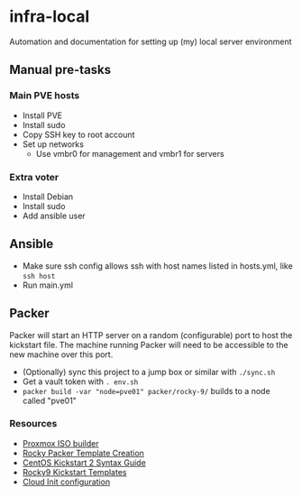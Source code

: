 # infra-local

Automation and documentation for setting up (my) local server environment

## Manual pre-tasks

### Main PVE hosts

- Install PVE
- Install sudo
- Copy SSH key to root account
- Set up networks
  - Use vmbr0 for management and vmbr1 for servers

### Extra voter

- Install Debian
- Install sudo
- Add ansible user

## Ansible

- Make sure ssh config allows ssh with host names listed in hosts.yml, like `ssh host`
- Run main.yml

## Packer

Packer will start an HTTP server on a random (configurable) port to host the kickstart file.
The machine running Packer will need to be accessible to the new machine over this port.

- (Optionally) sync this project to a jump box or similar with `./sync.sh`
- Get a vault token with `. env.sh`
- `packer build -var "node=pve01" packer/rocky-9/` builds to a node called "pve01"

### Resources

- [Proxmox ISO builder](https://developer.hashicorp.com/packer/integrations/hashicorp/proxmox/latest/components/builder/iso)
- [Rocky Packer Template Creation](https://docs.rockylinux.org/guides/automation/templates-automation-packer-vsphere/)
- [CentOS Kickstart 2 Syntax Guide](https://docs.centos.org/en-US/centos/install-guide/Kickstart2/)
- [Rocky9 Kickstart Templates](https://github.com/rocky-linux/kickstarts/tree/r9)
- [Cloud Init configuration](https://docs.redhat.com/en/documentation/red_hat_enterprise_linux/8/html/configuring_and_managing_cloud-init_for_rhel_8/configuring-cloud-init_cloud-content#changing-a-default-user-name-with-cloud-init_configuring-cloud-init)
